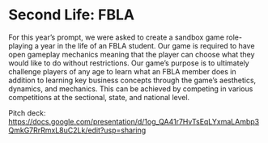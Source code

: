 # Second Life: FBLA

For this year’s prompt, we were asked to create a sandbox game role-playing a year in the life of an FBLA student. Our game is required to have open gameplay mechanics meaning that the player can choose what they would like to do without restrictions. Our game’s purpose is to ultimately challenge players of any age to learn what an FBLA member does in addition to learning key business concepts through the game’s aesthetics, dynamics, and mechanics.  This can be achieved by competing in various competitions at the sectional, state, and national level.

Pitch deck: https://docs.google.com/presentation/d/1og_QA41r7HvTsEqLYxmaLAmbp3QmkG7RrRmxL8uC2Lk/edit?usp=sharing
